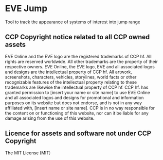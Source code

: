 # EVE Jump

Tool to track the appearance of systems of interest into jump range

## CCP Copyright notice related to all CCP owned assets

EVE Online and the EVE logo are the registered trademarks of CCP hf. All rights are reserved worldwide. All other trademarks are the property of their respective owners. EVE Online, the EVE logo, EVE and all associated logos and designs are the intellectual property of CCP hf. All artwork, screenshots, characters, vehicles, storylines, world facts or other recognizable features of the intellectual property relating to these trademarks are likewise the intellectual property of CCP hf. CCP hf. has granted permission to [insert your name or site name] to use EVE Online and all associated logos and designs for promotional and information purposes on its website but does not endorse, and is not in any way affiliated with, [insert name or site name]. CCP is in no way responsible for the content on or functioning of this website, nor can it be liable for any damage arising from the use of this website.

## Licence for assets and software not under CCP Copyright

The MIT License (MIT)
